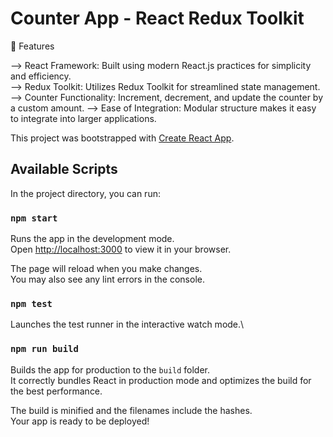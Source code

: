 #  Counter App - React Redux Toolkit 

🚀 Features                                                                                                                                                                  

--> React Framework: Built using modern React.js practices for simplicity and efficiency.                                                                                     
--> Redux Toolkit: Utilizes Redux Toolkit for streamlined state management.    
--> Counter Functionality: Increment, decrement, and update the counter by a custom amount.
--> Ease of Integration: Modular structure makes it easy to integrate into larger applications.


This project was bootstrapped with [Create React App](https://github.com/facebook/create-react-app).

## Available Scripts

In the project directory, you can run:

### `npm start`

Runs the app in the development mode.\
Open [http://localhost:3000](http://localhost:3000) to view it in your browser.

The page will reload when you make changes.\
You may also see any lint errors in the console.

### `npm test`

Launches the test runner in the interactive watch mode.\


### `npm run build`

Builds the app for production to the `build` folder.\
It correctly bundles React in production mode and optimizes the build for the best performance.

The build is minified and the filenames include the hashes.\
Your app is ready to be deployed!




